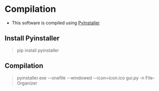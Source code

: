 # Compilation
- This software is compiled using [PyInstaller](https://www.pyinstaller.org/)

## Install Pyinstaller

> pip install pyinstaller

## Compilation

> pyinstaller.exe --onefile --windowed --icon=icon.ico gui.py -n File-Organizer

